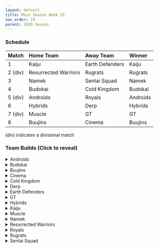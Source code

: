 ```yaml
---
layout: default
title: Main Season Week 15
nav_order: 19
parent: 2020 Season
---
```

### Schedule

|Match          |  Home Team            | Away Team        | Winner          |
| :-------------| :---------------------| :----------------| :---------------|
| 1             | Kaiju                 | Earth Defenders  | Kaiju           |
| 2 (div)       | Resurrected Warriors  | Rugrats          | Rugrats         |
| 3             | Namek                 | Sentai Squad     | Namek           |
| 4             | Budokai               | Cold Kingdom     | Budokai         |
| 5 (div)       | Androids              | Royals           | Androids        |
| 6             | Hybrids               | Derp             | Hybrids         |
| 7 (div)       | Muscle                | GT               | GT              | 
| 8             | Buujins               | Cinema           | Buujins         |

(div) indicates a divisional match

### Team Builds (Click to reveal)

<details>
  <summary>Androids</summary>
  <br />
<br />Home Map: Glacier
<br />Music: Boss Ganges
<br />Weekly Bench: Android 19
<br />Boost Store: Attack +1, Defense +1, Super +1, Light Body (13 total)

* Android 17
   * Super +2, Ki -1 (1)
   * Launch's Support (2)
   * Quick Fast Attack (1)
   * Indignation (1)
   * Fighting Spirit (1)
   * Light Body (1)
   * Super +1 (Boost)
   * Chiaotzu AI

* Super 17
   * Attack +1 (1)
   * Launch's Support (2)
   * Indignation (1)
   * Fighting Spirit (1)
   * Quick Fast Attack (1)
   * Savior (1)
   * Light Body (Boost)
   * Piccolo AI

* Cell (Perfect Form)
   * Costume 2
   * Attack +2, Defense -1 (1)
   * Eternal Life (4)
   * Serious (1) 
   * Savior (1)
   * Broly's Ring (Limiter)
   * Defense +1 (Boost)
   * Cell AI

* Android 16
   * Defense +2 (2)
   * Dende's Healing (2)
   * Serious (1)
   * Master Throw (1)
   * Light Body (1)
   * Attack +1 (Boost)
   * Trunks AI


</details>

<details>
  <summary>Budokai</summary>

<br />
<br />Home Map: Planet Namek
<br />Music: Boss Battle Rock
<br />Weekly bench: Kid Goku
<br />Boosts: Attack +1 (4z)

* Cyborg Tao
   * Ki +2 Super -1 (1)
   * Serious (1)
   * Indignation (1)
   * Quick Fast Attack (1)
   * Light Body (1)
   * Power of Rage (2)
   * Cell AI

* Early Goku (Costume 4)
   * Defense +2 (2)
   * Savior (1)
   * Launch's Support (2)
   * Dende's Healing (2)
   * Attack +1 (boost)
   * Tien Ai

* Nam
   * Attack +1 (1)
   * Serious (1)
   * Fighting Spirit (1)
   * Quick Fast Attack (1)
   * Combo Master (1)
   * Power of Rage (2)
   * Trunks Ai

* End Goku (SSJ) (Costume 2)
   * Ki+1 (1)
   * Indignation (1)
   * Savior (1)
   * Dende's Healing (2)
   * Launch's Support (2)
   * Broly's Ring (Limiter)
   * Chiaotzu AI


</details>

<details>
  <summary>Buujins</summary>
<br />
<br /> Home Map: Supreme Kai's World
<br />Music: Nanshan
<br />Bench: Evil Buu
<br />Boosts: Style of the Strong (10z)

* Super Buu
   * Attack +2 Defense -1 (1)
   * Serious! (1)
   * Quick Fast Attack (1)
   * Dende's Healing (2)
   * Master Throw (1)
   * Combo Master (1)
   * Goku AI

* Kid Buu
   * Defense +3 Attack -1 (2)
   * Launch's Support (2)
   * Indignation! (1)
   * Fighting Spirit! (1)
   * Savior (1)
   * Frieza AI

* Majuub
   * Attack +1 (1)
   * Latent Energy! (1)
   * Quick Fast Attack (1)
   * Launch's Support (2)
   * Indignation! (1)
   * Light Body (1)
   * Ginyu AI

* Majin Buu - Costume 2
   * Ki +2 Super -1 (1)
   * Savior (1)
   * Light Body (1)
   * Eternal Life (4)
   * Style of the Strong (BOOST)
   * Yajirobe AI


</details>

<details>
  <summary>Cinema</summary>
<br />  
<br />Home Map: Hell
<br />Music: Warlord F
<br />Bench: Turles
<br />Boosts: Mirage (1z)

* Fasha
   * Attack +2 Defense -1 (1)
   * Eternal Life (4)
   * Quick Fast Attack (1)
   * Serious! (1)
   * Goku AI

* Zangya
   * Defense +3 Attack -1 (2)
   * Rush Blast 2 (2)
   * Exquisite Skill (1)
   * Savior (1)
   * Quick Fast Attack (1)
   * Mirage (Boost)
   * Ginyu AI

* Gogeta
   * Ki +2 Super -1 (1)
   * Rush Blast 3 (3)
   * Indignation! (1)
   * Serious! (1)
   * Light Body (1)
   * Vegeta AI

* Garlic Jr. (Base Form)
   * Defense +2 (2)
   * Launch's Support (2)
   * Dende's Healing (2)
   * Fighting Spirit! (1)
   * Broly's Ring (Limiter)
   * Tien AI


</details>

<details>
  <summary>Cold Kingdom </summary>
  <br />
<br />Home Map: Broly's Planet
<br />Music: Paranoia
<br />Bench: Cooler
<br />Boosts: Attack +1 (4 Zeni),
              Mirage (1 Zeni)
              
* King Cold - Costume 2
   * Attack +1 (1)
   * Eternal Life (4)
   * Serious (1)
   * Light Body (1)
   * Attack +1 (BOOST)
   * Trunks AI

* 3rd Form Freeza
   * Ki +1 (1)
   * Launches Support (2)
   * Power of Rage (2)
   * Indignation (1)
   * QFA (1)
   * Mirage (BOOST)
   * Freeza AI

* Recoome
   * Defense +1 (1)
   * Savior (1)
   * Dende’s Healing (2)
   * Fighting Spirit (1)
   * Latent Energy (1)
   * Quick Fast Attack (1)
   * Tien AI

* Meta Cooler
   * Defense +2 (2)
   * Dende’s Healing (2)
   * Serious (1)
   * Latent Energy (1)
   * Savior (1)
   * Trunks AI


</details>

<details>
  <summary>Derp</summary>
<br />  
<br />Home Map: Penguin Village
<br />Music: War Begins
<br />Bench: Devilman
<br />Boosts: Light Body (2z), Attack +1 (4z)

Note: The cost for light body is 2 zeni (it was listed as 1 zeni) and a boost was randomized off a character to 0 the team out.

* Salza
   * Attack +2 Defense -1 (1)
   * Serious (1)
   * Master Blast (1)
   * Eternal Life (4)
   * ~~Light Body [Boost] - 2 Zeni Randomized off~~
   * Krillin AI

* Gero
   * Ki +2 Super -1 (1)
   * Indominable Fighting Spirit (2)
   * High Tension (3)
   * Light Body (1)
   * Gohan AI

* Hercule
   * Super +2 Ki -1 (1)
   * Indignation (1)
   * Fighting Spirit (1)
   * Launch Support (2)
   * Unleash Ki (1)
   * Light Body [Boost] - 2 Zeni
   * Tien AI

* Kibito
   * Attack +1 (1)
   * Serious (1)
   * Quick Fast Attacks (1)
   * Dende's Healing (2)
   * Launch Support (2)
   * Attack +1 [Boost] - 4 Zeni
   * Trunks AI


</details>

<details>
  <summary>Earth Defenders</summary>
  <br />
<br />Home Map: Mt. Paozu
<br />Music: Aether
<br />Bench: Tien
<br />Boosts: 3 Draconic Auras - 3z each

Note: Earth Defenders bought 4 boosts which had them above their total zeni, Super +1 boost was taken off to 0 them out.

* Krillin
   * Attack +1 (1)
   * Dende's Healing (2)
   * Indomitable Fighting Spirit (2)
   * Serious (1)
   * Quick Fast Attack (1)
   * Draconic Aura - (Boost - 3z)
   * Trunks AI

* Yamcha
   * Defense +3 Attack -1 (2)
   * Dragon Power (3)
   * Latent Energy (1)
   * Quick Fast Attack (1)
   * Draconic Aura - (Boost - 3z)
   * Tien AI

* Base Mid Goku
   * Super +2 Ki -1 (1)
   * Power of Rage (2)
   * Savior (1)
   * Indignation (1)
   * Launch's Support (2)
   * ~~Super +1 (Boost - 4z) Taken off~~
   * Tien AI

* SSJ1 Mid Vegeta
   * Attack +2 Defense -1 (1)
   * Dende's Healing (2)
   * Fighting Spirit (1)
   * Serious (1) 
   * Power of Rage (2)
   * Limiter (Free) 
   * Draconic Aura - (Boost - 3z)
   * Trunks AI


</details>

<details>
  <summary>GT</summary>
<br />  
<br />Home Map: Kings Castle
<br />Music: Turbulence
<br />Bench: GT Goku
<br />Boosts: Attack +1, Ki +1, Light Body (10 of 10 zenni spent)

* SSJ4 Vegeta (Costume 2)
   * Attack +2/Defense -1 (1)
   * Dende's Healing (2)
   * Power of Rage (2)
   * Serious (1)
   * Quick Fast Attack (1)
   * Light Body (Boost)
   * Free Broly's Ring (Free)
   * AI - Yajirobe 

* Pan (Costume 2)
   * Super +1 (1)
   * Light Body (1)
   * Dragon Power (3)
   * Savior (1)
   * Fighting Spirit (1)
   * AI - Cell

* Baby Vegeta (Costume 2)
   * Defense +2 (2)
   * Dende's Healing (2)
   * Dragon Spirit (2)
   * Serious (1)
   * Attack +1 (Boost)
   * AI - Piccolo

* Syn Shenron (Costume 2)
   * Defense +3/Attack -1 (2)
   * Eternal Life (4)
   * Latent Energy (1)
   * Ki +1 (Boost)
   * Broly's Ring (Free)
   * AI - Frieza


</details>

<details>
  <summary>Hybrids</summary>
<br />  
<br />Home Map: Wastelands
<br />Music: Dragon Castle
<br />Bench: Ultimate Gohan
<br />Boosts: Map Swap (2 Zeni),
              Rising Fighting Spirit (1 Zeni)

* Teen Gohan (SSJ)
   * Costume 1
   * Super +2, Ki-1 (1)
   * Rising Fighting Spirit (Boost)
   * Indignation (1)
   * Fighting Spirit (1)
   * Launch’s Support (2)
   * Dende's Healing (2)
   * Krillin AI

* Kid Gohan
   * Costume 2
   * Defense +2 (2)
   * Latent Energy (1)
   * Serious (1)
   * Quick Fast Attack (1)
   * Dendes Healing (2)
   * Trunks AI

* Sword Trunks (Base)
   * Ki + 2 Super - 1 (1)
   * Launch’s Support (2)
   * Eternal Life (4)
   * Broly's Ring (free)
   * Frieza AI

* Future Gohan (SSJ)
   * Ki +1 (1)
   * Fighting Spirit (1)
   * Latent Energy (1)
   * Indignation (1)
   * Serious  (1)
   * Kibito's Secret Art (2)
   * Frieza Ai


</details>

<details>
  <summary>Kaiju</summary>
<br />  
<br />Home Map: Rocky Area
<br />Music: Crongus
<br />Bench: Scouter Vegeta
<br />Boosts: Rising Fighting Spirit (1z), Latent Energy (2z), 3z total

* Bardock
   * Attack +2 Defense -1 (1)
   * Serious (1)
   * Indignation (1)
   * Quick Fast Attack (1)
   * Combo Master (1)
   * Dende's Healing (2)
   * Rising Fighting Spirit (Boost)
   * Majin Buu Ai

* King Vegeta
   * Defense +2 (2)
   * Savior (1)
   * Eternal Life (4)
   * Yajirobe Ai

* Nappa 
   * Costume 2
   * Defense +3 Attack -1 (2)
   * Latent Energy (Boost!)
   * Savior (1)
   * Fighting Spirit (1)
   * Indignation (1)
   * Dende's Healing (2)
   * Yajirobe Ai 

* Raditz
   * Attack+1 (1)
   * Serious (1)
   * Latent Energy (1)
   * Quick Fast Attack (1)
   * Dragon Power (3)
   * Cell Ai


</details>

<details>
  <summary>Muscle</summary>
<br />  
<br />Home Map: Muscle Tower
<br />Music: Epic Boss Fight
<br />Bench: Roshi
<br />Boosts: Map Swap (  Broly's Planet  ) -2zeni,
              Attack +1 (4z),
              Attack +1 (4z),
              Style of the Strong (10z),
              Kibito Secret Art (3z)

* Android 13 (costume 2)
   * Attack +1 (1)
   * Dende’s Healing (2)
   * Tension Up (2)
   * Fighting Spirit (1)
   * Mirage (1)
   * Boost:. Attack +1 (4 zeni)
   * Goku AI

* SSJ Trunks (Costume 2)
   * Super +2 ki-1 (1)
   * Indignation (1)
   * Savior (1)
   * Launch's support (2)
   * Quick fast attack (1)
   * Serious (1)
   * Boost: Style of the Strong  (10 zeni).
   * Goku AI

* Bojack (Costume 2)
   * Ki+2 sup-1 (1)
   * Launch's support (2)
   * Savior (1)
   * Fighting spirit (1)
   * Indignation (1)
   * Light body (1)
   * Boost: kibito secret art (3zeni)
   * Frieza ai

* SSJ Broly
   * Attack +2 def -1 (1)
   * Dende's healing (2)
   * Serious (1)
   * Quick fast attack (1)
   * Light body (1)
   * Mirage (1)
   * Boost: Attack +1 (4zeni)
   * Goku AI


</details>

<details>
  <summary>Namek</summary>
<br />  
<br />Home Map: Kami's Lookout
<br />Music: Fight me if you can
<br />Bench: Nuova
<br />Boosts: None

* Tambourine
   * Super+2, Ki-1 (1)
   * Dende's Healing (2)
   * Indignation (1)
   * Quick Fast Attack (1)
   * Launch's Support (2)
   * Chiaotzu ai

* Late Piccolo
   * Attack+2, Defense-1 (1)
   * Eternal Life (4)
   * Serious (1)
   * Quick Fast Attack (1)
   * Chiaotzu ai

* Nail
   * Attack+1 (1)
   * Kibito's Secret Art (2)
   * Latent Energy (1)
   * Fighting Spirit (1)
   * Savior (1)
   * Light Body (1)
   * Yajirobe ai

* King Piccolo
   * Defense+2 (2)
   * Dende's Healing (2)
   * Latent Energy (1)
   * Fighting Spirit (1)
   * Serious (1)
   * Ginyu ai


</details>

<details>
  <summary>Resurrected Warriors</summary>
<br />  
<br />Home Map: Desert
<br />Music: Action Fight
<br />Bench: Early Piccolo
<br />Boosts: Rising Fighting Spirit (1),
              Super+1 (4),
              Style of the strong (10),
              Dragon Power (5)

* Eighter
   * Costume 2
   * Defence+3 attack down 1 (2)
   * Eternal Life (4)
   * Light Body (1)
   * Rising Fighting Spirit (boost)
   * Cell AI

* Videl
   * Costume 3
   * Defence +2 (2)
   * Launch Support (2)
   * Serious (1)
   * Quick Fast Attack (1)
   * Indigniation (1)
   * Dragon Power (boost)
   * Krillin AI

* Android 18
   * Costume 3
   * Super +2 ki down 1 (1)
   * Hi Tension (3)
   * Kibitos Secret Art (2)
   * Savior (1)
   * Style of the strong (boost)
   * Yajirobe Ai

* End Vegeta ssj1
   * Attack +2 defence down 1 (1)
   * Dendes Healing (2)
   * Launch Support (2)
   * Savior (1)
   * Light Body (1)
   * Super +1 (boost)
   * Chiaotzu Ai


</details>


<details>
  <summary>Royals</summary>
<br />  
<br />Home Map: Hyperbolic Time Chamber
<br />Music: Thunder
<br />Bench: Slug
<br />Boosts: Kibito's Secret Art, Rising Fighting Spirit, Mirage (5z)

* Pilaf (Costume 2)
   * Defense +2 ATK -1 (1)
   * Latent Energy (1)
   * Dragon Power (3)
   * Dendes Healing (2)
   * Rising Fighting Spirit (Boost)
   * Brolys Ring (limiter)
   * Ginyu Ai 

* Mecha Freeza (costume 2)
   * Ki +1 (1)
   * Dende's Healing (2)
   * Launch's Support (2)
   * Kibito's Secret Art (Boost)
   * Light Body (1)
   * Savior (1)
   * Vegeta Ai

* Dabura (costume 2)
   * Ki +2 Super -1 (1)
   * Master Blast (1)
   * Fighting Spirit (1)
   * Light Body (1)
   * Indignation (1)
   * Launch's Support (2)
   * Default Ai

* Majin Vegeta
   * Attack +2 Defense -1 (1)
   * Quick-Fast Attack (1)
   * Serious (1)
   * Mirage (boost)
   * Eternal Life (4)
   * Chiaotzu AI


</details>

<details>
  <summary>Rugrats</summary>
<br />  
<br />Home Map: City Ruins
<br />Music: Nanga-F
<br />Bench: Cell Jr
<br />Boosts: Attack +1 - Arale,
              Kibito's Secret Arts - Kid Trunks,
              Super +1 -  Goten

* Saibaman (costume 1)
   * Defense +2 Attack -1 (1) 
   * Latent Energy (1)
   * Unleash Ki (1)
   * Serious (1) 
   * Hatred of Saiyans (1)
   * Quick Fast Attack (1)
   * Exquisite Skill (1)
   * Ginyu AI

* SSJ Goten (costume 1)
   * Attack +1 (1)
   * Super +1 (boost)
   * Indignation (1)
   * Dende's Healing (2)
   * Fighting Spirit (1)
   * Kibito's Secret Arts (2)
   * Broly's Ring (free)
   * Chaiotzu AI

* Arale (costume 2)
   * Attack +2 Defense -1 (1)
   * Attack +1 (boost)
   * Latent Energy (1)
   * Serious (1)
   * Savior (1) 
   * Unleash Ki (1)
   * Launch's Support (2)
   * Yajirobe AI

* Base Kid Trunks (costume 1)
   * Ki +2 Super -1 (1)
   * Eternal Life (4)
   * Indignation (1)
   * Savior (1)
   * Kibito's Secret Arts (boost)
   * Broly's Ring (limiter)
   * Chaiotzu AI


</details>

<details>
  <summary>Sentai Squad</summary>
<br />  
<br />Home Map: Frieza's Ship
<br />Music: Hurricane
<br />Bench: Jeice
<br />Boosts: Rising Fighting Spirit (1z),
              Indignation! (3z),
              Light Body (2z)

* Saiyaman
   * [Costume 1]
   * Ki +2 Super -1 (1)
   * Secret Measures (3)
   * Dende's Healing (2)
   * Light Body (1)
   * [Boost] Rising Fighting Spirit
   * Ginyu AI

* Burter
   * [Costume 2]
   * Super +1 (1)
   * Dende's Healing (2)
   * Dragon Spirit (2)
   * Light Body (1)
   * Savior (1)
   * Default AI

* Saiyawoman
   * [Costume 3]
   * Defense +3 Attack -1 (2)
   * Unleash Latent Power (2)
   * Power of Rage (2)
   * Serious! (1)
   * [Boost] Indignation!
   * Cell AI

* Captain Ginyu
   * [Costume 2]
   * Attack +2 Defense -1 (1)
   * Eternal Life (4)
   * Serious! (1)
   * Master Strike (1)
   * [Boost] Light Body
   * Goku AI


</details>